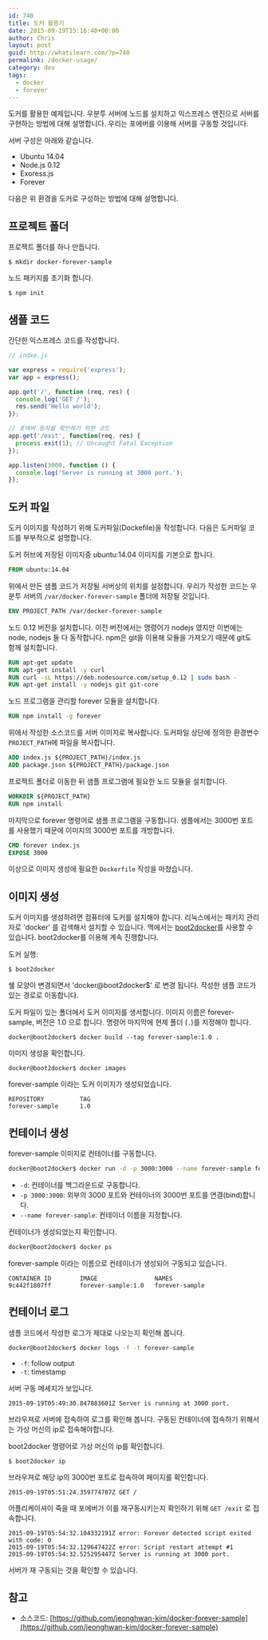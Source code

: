 ```yaml
---
id: 740
title: 도커 활용기
date: 2015-09-19T15:16:40+00:00
author: Chris
layout: post
guid: http://whatilearn.com/?p=740
permalink: /docker-usage/
category: dev
tags:
  - docker
  - forever
---
```

도커를 활용한 예제입니다.
우분투 서버에 노드를 설치하고 익스프레스 엔진으로 서버를 구현하는 방법에 대해 설명합니다.
우리는 포에버를 이용해 서버를 구동할 것입니다.

서버 구성은 아래와 같습니다.

* Ubuntu 14.04
* Node.js 0.12
* Exoress.js
* Forever

다음은 위 환경을 도커로 구성하는 방법에 대해 설명합니다.

## 프로젝트 폴더

프로젝트 폴더를 하나 만듭니다.

```
$ mkdir docker-forever-sample
```

노드 패키지를 초기화 합니다.

```
$ npm init
```

## 샘플 코드

간단한 익스프레스 코드를 작성합니다.

```javascript
// indxe.js

var express = require('express');
var app = express();

app.get('/', function (req, res) {
  console.log('GET /');
  res.send('Hello world');
});

// 포에버 동작을 확인하기 위한 코드
app.get('/exit', function(req, res) {
  process.exit(1); // Uncaught Fatal Exception
});

app.listen(3000, function () {
  console.log('Server is running at 3000 port.');
});
```

## 도커 파일

도커 이미지를 작성하기 위해 도커파일(Dockefile)을 작성합니다.
다음은 도커파일 코드를 부부적으로 설명합니다.

도커 허브에 저장된 이미지중 ubuntu:14.04 이미지를 기본으로 합니다.

```Dockerfile
FROM ubuntu:14.04
```

위에서 만든 샘플 코드가 저장될 서버상의 위치를 설정합니다.
우리가 작성한 코드는 우분투 서버의 `/var/docker-forever-sample` 폴더에 저장될 것입니다.

```Dockerfile
ENV PROJECT_PATH /var/docker-forever-sample
```

노드 0.12 버전을 설치합니다.
이전 버전에서는 명령어가 nodejs 였지만 이번에는 node, nodejs 둘 다 동작합니다.
npm은 git을 이용해 모듈을 가져오기 때문에 git도 함께 설치합니다.

```Dockerfile
RUN apt-get update
RUN apt-get install -y curl
RUN curl -sL https://deb.nodesource.com/setup_0.12 | sudo bash -
RUN apt-get install -y nodejs git git-core
```

노드 프로그램을 관리할 forever 모듈을 설치합니다.

```Dockerfile
RUN npm install -g forever
```

위에서 작성한 소스코드를 서버 이미지로 복사합니다.
도커파일 상단에 정의한 환경변수 `PROJECT_PATH`에 파일을 복사합니다.

```Dockerfile
ADD index.js ${PROJECT_PATH}/index.js
ADD package.json ${PROJECT_PATH}/package.json
```

프로젝트 폴더로 이동한 뒤 샘플 프로그램에 필요한 노드 모듈을 설치합니다.

```Dockerfile
WORKDIR ${PROJECT_PATH}
RUN npm install
```

마지막으로 forever 명령어로 샘플 프로그램을 구동합니다.
샘플에서는 3000번 포트를 사용했기 때문에 이미지의 3000번 포트를 개방합니다.

```Dockerfile
CMD forever index.js
EXPOSE 3000
```

이상으로 이미지 생성에 필요한 `Dockerfile` 작성을 마쳤습니다.

## 이미지 생성

도커 이미지를 생성하려면 컴퓨터에 도커를 설치해야 합니다.
리눅스에서는 패키지 관리자로 'docker' 를 검색해서 설치할 수 있습니다.
맥에서는 [boot2docker](https://github.com/boot2docker/boot2docker)를 사용할 수 있습니다.
boot2docker를 이용해 계속 진행합니다.

도커 실행:

```
$ boot2docker
```

쉘 모양이 변경되면서 'docker@boot2docker$' 로 변경 됩니다.
작성한 샘플 코드가 있는 경로로 이동합니다.

도커 파일이 있는 폴더에서 도커 이미지를 생서합니다.
이미지 이름은 forever-sample, 버전은 1.0 으로 합니다.
명령어 마지막에 현제 폴더 (`.`)를 지정해야 합니다.

```
docker@boot2docker$ docker build --tag forever-sample:1.0 .
```

이미지 생성을 확인합니다.

```
docker@boot2docker$ docker images
```

forever-sample 이라는 도커 이미지가 생성되었습니다.

```
REPOSITORY          TAG                 
forever-sample      1.0                 
```

## 컨테이너 생성

forever-sample 이미지로 컨테이너를 구동합니다.

```bash
docker@boot2docker$ docker run -d -p 3000:3000 --name forever-sample forever-sample:1.0
```

* `-d`: 컨테이너를 백그라운드로 구동합니다.
* `-p 3000:3000`: 외부의 3000 포트와 컨테이너의 3000번 포트를 연결(bind)합니다.
* `--name forever-sample`: 컨테이너 이름을 지정합니다.

컨테이너가 생성되었는지 확인합니다.

```bash
docker@boot2docker$ docker ps
```

forever-sample 이라는 이름으로 컨테이너가 생성되어 구동되고 있습니다.

```
CONTAINER ID        IMAGE                NAMES
9c442f1807ff        forever-sample:1.0   forever-sample
```

## 컨테이너 로그

샘플 코드에서 작성한 로그가 제대로 나오는지 확인해 봅니다.

```bash
docker@boot2docker$ docker logs -f -t forever-sample
```

* `-f`: follow output
* `-t`: timestamp

서버 구동 메세지가 보입니다.

```
2015-09-19T05:49:30.847883601Z Server is running at 3000 port.
```

브라우져로 서버에 접속하여 로그를 확인해 봅니다.
구동된 컨테이너에 접속하기 위해서는 가상 머신의 ip로 접속해야합니다.

boot2docker 명령어로 가상 머신의 ip를 확인합니다.

```
$ boot2docker ip
```

브라우져로 해당 ip의 3000번 포트로 접속하여 페이지를 확인합니다.

```
2015-09-19T05:51:24.359774787Z GET /
```

어플리케이셔이 죽을 때 포에버가 이를 재구동시키는지 확인하기 위해 `GET /exit` 로 접속합니다.

```
2015-09-19T05:54:32.104332191Z error: Forever detected script exited with code: 0
2015-09-19T05:54:32.129647422Z error: Script restart attempt #1
2015-09-19T05:54:32.525295447Z Server is running at 3000 port.
```

서버가 재 구동되는 것을 확인할 수 있습니다.

## 참고
* 소스코드: [https://github.com/jeonghwan-kim/docker-forever-sample](https://github.com/jeonghwan-kim/docker-forever-sample)